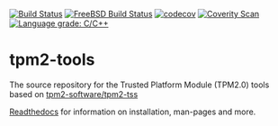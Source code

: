 [![Build Status](https://github.com/tpm2-software/tpm2-tools/workflows/CI/badge.svg)](https://github.com/tpm2-software/tpm2-tools/actions)
[![FreeBSD Build Status](https://api.cirrus-ci.com/github/tpm2-software/tpm2-tools.svg?branch=master)](https://cirrus-ci.com/github/tpm2-software/tpm2-tools)
[![codecov](https://codecov.io/gh/tpm2-software/tpm2-tools/branch/master/graph/badge.svg)](https://codecov.io/gh/tpm2-software/tpm2-tools)
[![Coverity Scan](https://img.shields.io/coverity/scan/3997.svg)](https://scan.coverity.com/projects/01org-tpm2-0-tools)
[![Language grade: C/C++](https://img.shields.io/lgtm/grade/cpp/g/tpm2-software/tpm2-tools.svg?logo=lgtm&logoWidth=18)](https://lgtm.com/projects/g/tpm2-software/tpm2-tools/context:cpp)

# tpm2-tools

The source repository for the Trusted Platform Module (TPM2.0) tools based on [tpm2-software/tpm2-tss](https://github.com/tpm2-software/tpm2-tss)

[Readthedocs](https://tpm2-tools.readthedocs.io/en/latest/) for information on installation, man-pages and more.
